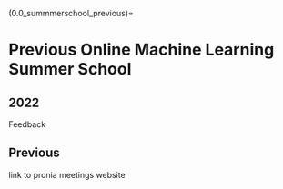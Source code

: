 (0.0_summmerschool_previous)=
# Previous Online Machine Learning Summer School 

## 2022
Feedback 

## Previous 
link to pronia meetings website 


